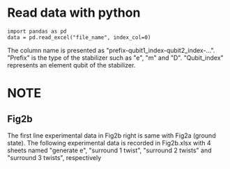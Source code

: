 # Read data with python
    import pandas as pd
    data = pd.read_excel("file_name", index_col=0)
The column name is presented as "prefix-qubit1_index-qubit2_index-...". "Prefix" is the type of the stabilizer such as "e", "m" and "D". "Qubit_index" represents an element qubit of the stabilizer.

# NOTE
## Fig2b
The first line experimental data in Fig2b right is same with Fig2a (ground state). The following experimental data is recorded in Fig2b.xlsx with 4 sheets named "generate e", "surround 1 twist", "surround 2 twists" and "surround 3 twists", respectively